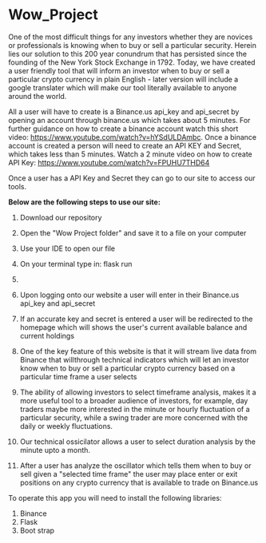 # Wow_Project

One of the most difficult things for any investors whether they are novices or professionals is knowing when to buy or sell a particular security. Herein lies our solution to this 200 year conundrum that has persisted since the founding of the New York Stock Exchange in 1792. Today, we have created a user friendly tool that will inform an investor when to buy or sell a particular crypto currency in plain English - later version will include a google translater which will make our tool literally available to anyone around the world.

All a user will have to create is a Binance.us api_key and api_secret by opening an account through binance.us which takes about 5 minutes. For further guidance on how to create a binance account watch this short video: https://www.youtube.com/watch?v=hYSdULDAmbc. Once a binance account is created a person will need to create an API KEY and Secret, which takes less than 5 minutes. Watch a 2 minute video on how to create API Key: https://www.youtube.com/watch?v=FPUHU7THD64

Once a user has a API Key and Secret they can go to our site to access our tools. 

**Below are the following steps to use our site:** 

1. Download our repository

3. Open the "Wow Project folder" and save it to a file on your computer

2. Use your IDE to open our file

3. On your terminal type in: flask run

4. 

2. Upon logging onto our website a user will enter in their Binance.us api_key and api_secret

3. If an accurate key and secret is entered a user will be redirected to the homepage which will shows the user's current available balance and current holdings

4. One of the key feature of this website is that it will stream live data from Binance that willthrough technical indicators which will let an investor know when to buy or sell a particular crypto currency based on a particular time frame a user selects

5. The ability of allowing investors to select timeframe analysis, makes it a more useful tool to a broader audience of investors, for example, day traders maybe more interested in the minute or hourly fluctuation of a particular security, while a swing trader are more concerned with the daily or weekly fluctuations.
 
6. Our technical ossicilator allows a user to select duration analysis by the minute upto a month. 

7. After a user has analyze the oscillator which tells them when to buy or sell given a "selected time frame" the user may place enter or exit positions on any crypto currency that is available to trade on Binance.us




To operate this app you will need to install the following libraries:

1. Binance
2. Flask
4. Boot strap

